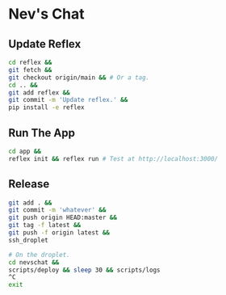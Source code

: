 # Nev's Chat

## Update Reflex

```bash
cd reflex &&
git fetch &&
git checkout origin/main && # Or a tag.
cd .. &&
git add reflex &&
git commit -m 'Update reflex.' &&
pip install -e reflex
```

## Run The App

```bash
cd app &&
reflex init && reflex run # Test at http://localhost:3000/
```

## Release

```bash
git add . &&
git commit -m 'whatever' &&
git push origin HEAD:master &&
git tag -f latest &&
git push -f origin latest &&
ssh_droplet

# On the droplet.
cd nevschat &&
scripts/deploy && sleep 30 && scripts/logs
^C
exit
```
